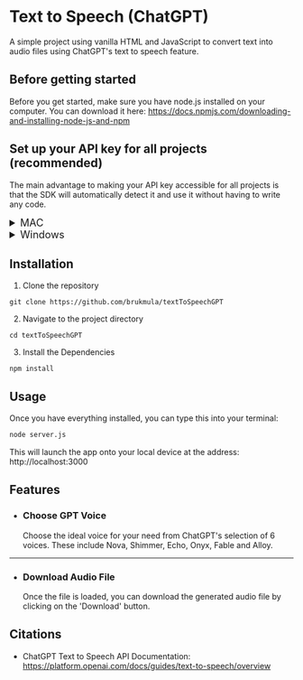 # Text to Speech (ChatGPT)

A simple project using vanilla HTML and JavaScript to convert text into audio files 
using ChatGPT's text to speech feature.

## Before getting started
Before you get started, make sure you have node.js installed on your computer.
You can download it here: https://docs.npmjs.com/downloading-and-installing-node-js-and-npm


## Set up your API key for all projects (recommended)
The main advantage to making your API key accessible for all projects is that the SDK will automatically detect it and use it without having to write any code.
<details>
  <summary style="font-size: large">MAC</summary>

### 1. Open Terminal:
You can find it in the Applications folder or search for it using Spotlight (Command + Space).

### 2.Edit bash profile: 
Use the command <span style="background-color: #ccc; color: black">nano ~/.bash_profile </span>  or 
<span style="background-color: #ccc; color: black">nano ~/.zshrc </span>
(for newer MacOS versions) to open the profile file in a text editor.

### 3. Add Environment Variable: 
In the editor, ensure you have set your API key as shown below, replacing your-api-key-here with your actual API key:

```angular2html
export OPENAI_API_KEY='your-api-key-here'
```

### 1. Save and exit: 
Press Ctrl+O to write the changes, followed by Ctrl+X to close the editor.

### 2. Load your profile: 
Use the command source ~/.bash_profile or source ~/.zshrc to load the updated profile.

### 3. Verification: 
Verify the setup by typing echo $OPENAI_API_KEY in the terminal. It should display your API key.

</details>

<details>
  <summary style="font-size: large">Windows</summary>

### 1. Open command prompt: 
You can find it by searching "cmd" in the start menu.

### 2. Set environment variable in the current session: 
To set the environment variable in the current session, use the command below, replacing your-api-key-here with your actual API key:

```terminal
setx OPENAI_API_KEY "your-api-key-here"
```

This command will set the OPENAI_API_KEY environment variable for the current session.

### 1. Permanent setup: To make the setup permanent, add the variable through the system properties as follows:

- Right-click on 'This PC' or 'My Computer' and select 'Properties'.
- Click on 'Advanced system settings'.
- Click the 'Environment Variables' button.
- In the 'System variables' section, click 'New...' and enter OPENAI_API_KEY as the variable name and your API key as the variable value.

### 2. Verification: 
To verify the setup, reopen the command prompt and type the command below. It should display your API key: 

```
echo %OPENAI_API_KEY%
```
</details>


## Installation

1. Clone the repository

```
git clone https://github.com/brukmula/textToSpeechGPT
```

2. Navigate to the project directory

```terminal
cd textToSpeechGPT
```

3. Install the Dependencies

```
npm install 
```

## Usage

Once you have everything installed, you can type this into your terminal:

```bash
node server.js
```

This will launch the app onto your local device at the address: http://localhost:3000

## Features

- ### Choose GPT Voice
  Choose the ideal voice for your need from ChatGPT's selection of 6 voices. These include Nova,
  Shimmer, Echo, Onyx, Fable and Alloy.  

---
- ### Download Audio File
  Once the file is loaded, you can download the generated audio file by clicking on the 
  'Download' button. 


## Citations
- ChatGPT Text to Speech API Documentation: https://platform.openai.com/docs/guides/text-to-speech/overview
